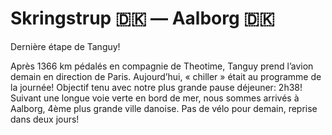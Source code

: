 # Skringstrup :denmark: — Aalborg :denmark:

<!-- 84km / 393m+ / 341m- -->

Dernière étape de Tanguy!

Après 1366 km pédalés en compagnie de Theotime, Tanguy prend l’avion demain en direction de Paris. Aujourd’hui, « chiller » était au programme de la journée! Objectif tenu avec notre plus grande pause déjeuner: 2h38! Suivant une longue voie verte en bord de mer, nous sommes arrivés à Aalborg, 4ème plus grande ville danoise. Pas de vélo pour demain, reprise dans deux jours!

